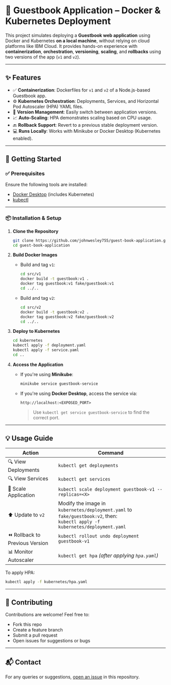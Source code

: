 # 📘 Guestbook Application – Docker & Kubernetes Deployment

This project simulates deploying a **Guestbook web application** using Docker and Kubernetes **on a local machine**, without relying on cloud platforms like IBM Cloud. It provides hands-on experience with **containerization**, **orchestration**, **versioning**, **scaling**, and **rollbacks** using two versions of the app (`v1` and `v2`).

---

## ✨ Features

* ✅ **Containerization**: Dockerfiles for `v1` and `v2` of a Node.js-based Guestbook app.
* ⚙️ **Kubernetes Orchestration**: Deployments, Services, and Horizontal Pod Autoscaler (HPA) YAML files.
* 🔁 **Version Management**: Easily switch between application versions.
* 📈 **Auto-Scaling**: HPA demonstrates scaling based on CPU usage.
* 🔙 **Rollback Support**: Revert to a previous stable deployment version.
* 💻 **Runs Locally**: Works with Minikube or Docker Desktop (Kubernetes enabled).

---

## 🚀 Getting Started

### ✅ Prerequisites

Ensure the following tools are installed:

* [Docker Desktop](https://www.docker.com/products/docker-desktop/) (includes Kubernetes)
* [kubectl](https://kubernetes.io/docs/tasks/tools/install-kubectl/)

---

### 📦 Installation & Setup

1. **Clone the Repository**

   ```bash
   git clone https://github.com/johnwesley755/guest-book-application.git
   cd guest-book-application
   ```

2. **Build Docker Images**

   * Build and tag `v1`:

     ```bash
     cd src/v1
     docker build -t guestbook:v1 .
     docker tag guestbook:v1 fake/guestbook:v1
     cd ../..
     ```

   * Build and tag `v2`:

     ```bash
     cd src/v2
     docker build -t guestbook:v2 .
     docker tag guestbook:v2 fake/guestbook:v2
     cd ../..
     ```

3. **Deploy to Kubernetes**

   ```bash
   cd kubernetes
   kubectl apply -f deployment.yaml
   kubectl apply -f service.yaml
   cd ..
   ```

4. **Access the Application**

   * If you're using **Minikube**:

     ```bash
     minikube service guestbook-service
     ```

   * If you're using **Docker Desktop**, access the service via:

     ```
     http://localhost:<EXPOSED_PORT>
     ```

     > Use `kubectl get service guestbook-service` to find the correct port.

---

## 💡 Usage Guide

| Action                         | Command                                                                                                                         |
| ------------------------------ | ------------------------------------------------------------------------------------------------------------------------------- |
| 🔍 View Deployments            | `kubectl get deployments`                                                                                                       |
| 🔍 View Services               | `kubectl get services`                                                                                                          |
| 🔁 Scale Application           | `kubectl scale deployment guestbook-v1 --replicas=<X>`                                                                          |
| ⬆️ Update to `v2`              | Modify the image in `kubernetes/deployment.yaml` to `fake/guestbook:v2`, then:<br>`kubectl apply -f kubernetes/deployment.yaml` |
| ⏪ Rollback to Previous Version | `kubectl rollout undo deployment guestbook-v1`                                                                                  |
| 📊 Monitor Autoscaler          | `kubectl get hpa` *(after applying `hpa.yaml`)*                                                                                 |

To apply HPA:

```bash
kubectl apply -f kubernetes/hpa.yaml
```

---

## 🤝 Contributing

Contributions are welcome! Feel free to:

* Fork this repo
* Create a feature branch
* Submit a pull request
* Open issues for suggestions or bugs

---

## 📬 Contact

For any queries or suggestions, [open an issue](https://github.com/johnwesley755/guest-book-application/issues) in this repository.
